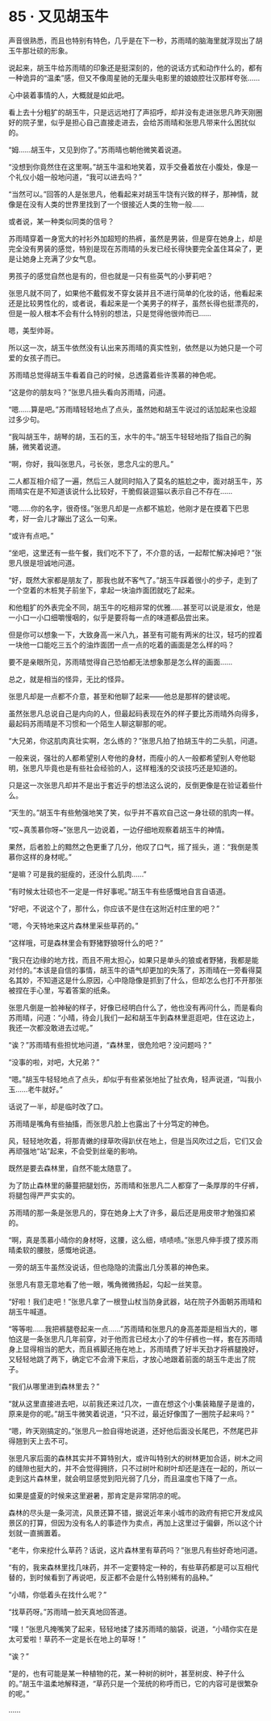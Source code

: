 # 85 · 又见胡玉牛

声音很熟悉，而且也特别有特色，几乎是在下一秒，苏雨晴的脑海里就浮现出了胡玉牛那壮硕的形象。

说起来，胡玉牛给苏雨晴的印象还是挺深刻的，他的说话方式和动作什么的，都有一种诡异的“温柔”感，但又不像周星驰的无厘头电影里的娘娘腔壮汉那样夸张……

心中装着事情的人，大概就是如此吧。

看上去十分粗犷的胡玉牛，只是远远地打了声招呼，却并没有走进张思凡昨天刚圈好的院子里，似乎是担心自己直接走进去，会给苏雨晴和张思凡带来什么困扰似的。

“姆……胡玉牛，又见到你了。”苏雨晴也朝他微笑着说道。

“没想到你竟然住在这里啊。”胡玉牛温和地笑着，双手交叠着放在小腹处，像是一个礼仪小姐一般地问道，“我可以进去吗？”

“当然可以。”回答的人是张思凡，他看起来对胡玉牛饶有兴致的样子，那神情，就像是在没有人类的世界里找到了一个很接近人类的生物一般……

或者说，某一种类似同类的信号？

苏雨晴穿着一身宽大的衬衫外加超短的热裤，虽然是男装，但是穿在她身上，却是完全没有男装的感觉，特别是现在苏雨晴的头发已经长得快要完全盖住耳朵了，更是让她身上充满了少女气息。

男孩子的感觉自然也是有的，但也就是一只有些英气的小萝莉吧？

张思凡就不同了，如果他不戴假发不穿女装并且不进行简单的化妆的话，他看起来还是比较男性化的，或者说，看起来是一个美男子的样子，虽然长得也挺漂亮的，但是一般人根本不会有什么特别的想法，只是觉得他很帅而已……

嗯，美型帅哥。

所以这一次，胡玉牛依然没有认出来苏雨晴的真实性别，依然是以为她只是一个可爱的女孩子而已。

苏雨晴总觉得胡玉牛看着自己的时候，总透露着些许羡慕的神色呢。

“这是你的朋友吗？”张思凡扭头看向苏雨晴，问道。

“嗯……算是吧。”苏雨晴轻轻地点了点头，虽然她和胡玉牛说过的话加起来也没超过多少句。

“我叫胡玉牛，胡琴的胡，玉石的玉，水牛的牛。”胡玉牛轻轻地指了指自己的胸脯，微笑着说道。

“啊，你好，我叫张思凡，弓长张，思念凡尘的思凡。”

二人都互相介绍了一遍，然后三人就同时陷入了莫名的尴尬之中，面对胡玉牛，苏雨晴实在是不知道该说什么比较好，干脆假装逗猫以表示自己不存在……

“嗯……你的名字，很奇怪。”张思凡却是一点都不尴尬，他刚才是在摸着下巴思考，好一会儿才蹦出了这么一句来。

“或许有点吧。”

“坐吧，这里还有一些午餐，我们吃不下了，不介意的话，一起帮忙解决掉吧？”张思凡很是坦诚地问道。

“好，既然大家都是朋友了，那我也就不客气了。”胡玉牛踩着很小的步子，走到了一个空着的木桩凳子前坐下，拿起一块油炸面团就吃了起来。

和他粗犷的外表完全不同，胡玉牛的吃相非常的优雅……甚至可以说是淑女，他是一小口一小口细嚼慢咽的，似乎是要将每一点的味道都品尝出来。

但是你可以想象一下，大致身高一米八九，甚至有可能有两米的壮汉，轻巧的捏着一块他一口能吃三五个的油炸面团一点一点的吃着的画面是怎么样的吗？

要不是亲眼所见，苏雨晴觉得自己恐怕都无法想象那是怎么样的画面……

总之，就是相当的怪异，无比的怪异。

张思凡却是一点都不介意，甚至和他聊了起来——他总是那样的健谈呢。

虽然张思凡总说自己是内向的人，但最起码表现在外的样子要比苏雨晴外向得多，最起码苏雨晴是不习惯和一个陌生人聊这聊那的呢。

“大兄弟，你这肌肉真壮实啊，怎么练的？”张思凡拍了拍胡玉牛的二头肌，问道。

一般来说，强壮的人都希望别人夸他的身材，而瘦小的人一般都希望别人夸他聪明，张思凡毕竟也是有些社会经验的人，这样粗浅的交谈技巧还是知道的。

只是这一次张思凡却并不是出于套近乎的想法这么说的，反倒更像是在验证着些什么。

“天生的。”胡玉牛有些勉强地笑了笑，似乎并不喜欢自己这一身壮硕的肌肉一样。

“哎\~真羡慕你呀\~”张思凡一边说着，一边仔细地观察着胡玉牛的神情。

果然，后者脸上的黯然之色更重了几分，他叹了口气，摇了摇头，道：“我倒是羡慕你这样的身材呢。”

“是嘛？可是我的挺瘦的，还没什么肌肉……”

“有时候太壮硕也不一定是一件好事呢。”胡玉牛有些感慨地自言自语道。

“好吧，不说这个了，那什么，你应该不是住在这附近村庄里的吧？”

“嗯，今天特地来这片森林里采些草药的。”

“这样哦，可是森林里会有野猪野狼呀什么的吧？”

“我只在边缘的地方找，而且不用太担心，如果只是单头的狼或者野猪，我都是能对付的。”本该是自信的事情，胡玉牛的语气却更加的失落了，苏雨晴在一旁看得莫名其妙，不知道这是什么原因，心中隐隐像是抓到了什么，但却怎么也打不开那张被捏在手心里，写着答案的纸条。

张思凡倒是一脸神秘的样子，好像已经明白什么了，他也没有再问什么，而是看向苏雨晴，问道：“小晴，待会儿我们一起和胡玉牛到森林里逛逛吧，住在这边上，我还一次都没敢进去过呢。”

“诶？”苏雨晴有些担忧地问道，“森林里，很危险吧？没问题吗？”

“没事的啦，对吧，大兄弟？”

“嗯。”胡玉牛轻轻地点了点头，却似乎有些紧张地扯了扯衣角，轻声说道，“叫我小玉……老牛就好。”

话说了一半，却是临时改了口。

苏雨晴是嘴角有些抽搐，而张思凡脸上也露出了十分笃定的神色。

风，轻轻地吹着，将那青嫩的绿草吹得趴伏在地上，但是当风吹过之后，它们又会再顽强地“站”起来，不会受到丝毫的影响。

既然是要去森林里，自然不能太随意了。

为了防止森林里的藤蔓把腿划伤，苏雨晴和张思凡二人都穿了一条厚厚的牛仔裤，将腿包得严严实实的。

苏雨晴的那一条是张思凡的，穿在她身上大了许多，最后还是用皮带才勉强扣紧的。

“啊，真是羡慕小晴你的身材呀，这腰，这么细，啧啧啧。”张思凡伸手摸了摸苏雨晴柔软的腰肢，感慨地说道。

一旁的胡玉牛虽然没说话，但也隐隐的流露出几分羡慕的神色来。

张思凡有意无意地看了他一眼，嘴角微微扬起，勾起一丝笑意。

“好啦！我们走吧！”张思凡拿了一根登山杖当防身武器，站在院子外面朝苏雨晴和胡玉牛喊道。

“等等啦……我把裤腿卷起来一点……”苏雨晴和张思凡的身高差距是相当大的，哪怕这是一条张思凡几年前穿，对于他而言已经太小了的牛仔裤也一样，套在苏雨晴身上显得相当的肥大，而且裤脚还拖在地上，苏雨晴费了好半天劲才将裤腿挽好，又轻轻地跳了两下，确定它不会滑下来后，才放心地跟着前面的胡玉牛走出了院子。

“我们从哪里进到森林里去？”

“就从这里直接进去吧，以前我还来过几次，一直在想这个小集装箱屋子是谁的，原来是你的呢。”胡玉牛微笑着说道，“只不过，最近好像围了一圈院子起来吗？”

“嗯，昨天刚搞定的。”张思凡一脸自得地说道，还好他后面没长尾巴，不然尾巴非得翘到天上去不可。

张思凡家后面的森林其实并不算特别大，或许叫特别大的树林更加合适，树木之间的缝隙也挺大的，并不会觉得拥挤，只不过树叶和树叶却还是连在一起的，所以一走到这片森林里，就会明显感觉到阳光弱了几分，而且温度也下降了一点。

如果是盛夏的时候来这里避暑，那肯定是非常阴凉的呢。

森林的尽头是一条河流，风景还算不错，据说近年来小城市的政府有把它开发成风景区的打算，但因为没有名人的事迹作为卖点，再加上这里过于偏僻，所以这个计划就一直搁置着。

“老牛，你来挖什么草药？话说，这片森林里有草药吗？”张思凡有些好奇地问道。

“有的，我来森林里找几味药，并不一定要特定一种的，有些草药都是可以互相代替的，到时候看到了再说吧，反正都不会是什么特别稀有的品种。”

“小晴，你低着头在找什么呢？”

“找草药呀。”苏雨晴一脸天真地回答道。

“噗！”张思凡掩嘴笑了起来，轻轻地揉了揉苏雨晴的脑袋，说道，“小晴你实在是太可爱啦！草药不一定是长在地上的草呀！”

“诶？”

“是的，也有可能是某一种植物的花，某一种树的树叶，甚至树皮、种子什么的。”胡玉牛温柔地解释道，“草药只是一个笼统的称呼而已，它的内容可是很繁杂的呢。”

……
